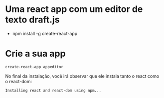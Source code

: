 # Uma react app com um editor de texto draft.js

* npm install -g create-react-app

# Crie a sua app

```
create-react-app appeditor
```

No final da instalação, você irá observar que ele instala tanto o react como o react-dom:

    Installing react and react-dom using npm...
